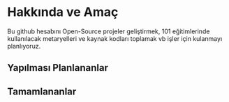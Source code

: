 # Hakkında ve Amaç

Bu github hesabını Open-Source projeler geliştirmek, 101 eğitimlerinde kullanılacak metaryelleri ve kaynak kodları toplamak vb işler için kulanmayı planlıyoruz.

## Yapılması Planlananlar

## Tamamlananlar

